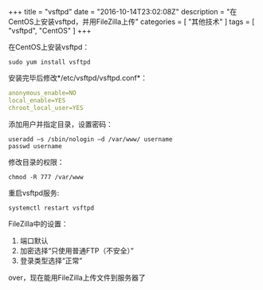 +++
title = "vsftpd"
date = "2016-10-14T23:02:08Z"
description = "在CentOS上安装vsftpd，并用FileZilla上传"
categories = [
    "其他技术"
]
tags = [
    "vsftpd",
    "CentOS"
]
+++

在CentOS上安装vsftpd：

```shell
sudo yum install vsftpd
```

安装完毕后修改*/etc/vsftpd/vsftpd.conf*：

```yml
anonymous_enable=NO
local_enable=YES
chroot_local_user=YES
```
<!-- more -->

添加用户并指定目录，设置密码：

```shell
useradd –s /sbin/nologin –d /var/www/ username
passwd username
```

修改目录的权限：

```shell
chmod -R 777 /var/www
```

重启vsftpd服务:

```shell
systemctl restart vsftpd
```

FileZilla中的设置：

1. 端口默认
2. 加密选择“只使用普通FTP（不安全）”
3. 登录类型选择“正常”

over，现在能用FileZilla上传文件到服务器了
